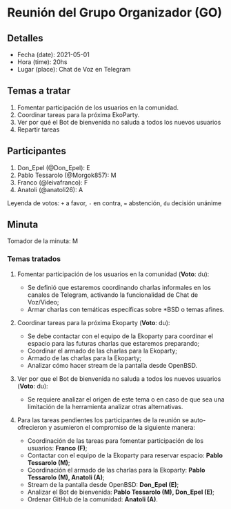 # Reunión del Grupo Organizador (GO)

## Detalles

* Fecha (date): 2021-05-01
* Hora (time): 20hs
* Lugar (place): Chat de Voz en Telegram

## Temas a tratar

1. Fomentar participación de los usuarios en la comunidad.
2. Coordinar tareas para la próxima EkoParty.
3. Ver por qué el Bot de bienvenida no saluda a todos los nuevos usuarios
4. Repartir tareas

## Participantes

1. Don_Epel (@Don_Epel): E
2. Pablo Tessarolo (@Morgok857): M
3. Franco (@leivafranco): F
4. Anatoli (@anatoli26): A

Leyenda de votos: `+` a favor, `-` en contra, `=` abstención, `du` decisión unánime

## Minuta

Tomador de la minuta: M

### Temas tratados

1. Fomentar participación de los usuarios en la comunidad (**Voto**: du):
   * Se definió que estaremos coordinando charlas informales en los canales de Telegram, activando la funcionalidad de Chat de Voz/Video;
   * Armar charlas con temáticas específicas sobre *BSD o temas afines.

2. Coordinar tareas para la próxima Ekoparty (**Voto**: du):
   * Se debe contactar con el equipo de la Ekoparty para coordinar el espacio para las futuras charlas que estaremos preparando;
   * Coordinar el armado de las charlas para la Ekoparty;
   * Armado de las charlas para la Ekoparty;
   * Analizar cómo hacer stream de la pantalla desde OpenBSD.

3. Ver por que el Bot de bienvenida no saluda a todos los nuevos usuarios (**Voto**: du):
   * Se requiere analizar el origen de este tema o en caso de que sea una limitación de la herramienta analizar otras alternativas.

4. Para las tareas pendientes los participantes de la reunión se auto-ofrecieron y asumieron el compromiso de la siguiente manera:
   * Coordinación de las tareas para fomentar participación de los usuarios: **Franco (F)**;
   * Contactar con el equipo de la Ekoparty para reservar espacio: **Pablo Tessarolo (M)**;
   * Coordinación el armado de las charlas para la Ekoparty: **Pablo Tessarolo (M), Anatoli (A)**;
   * Stream de la pantalla desde OpenBSD: **Don_Epel (E)**;
   * Analizar el Bot de bienvenida:  **Pablo Tessarolo (M), Don_Epel (E)**;
   * Ordenar GitHub de la comunidad: **Anatoli (A)**.
